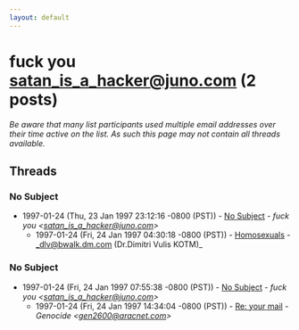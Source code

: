 ```yaml
---
layout: default
---
```


# fuck you <satan_is_a_hacker@juno.com> (2 posts)

_Be aware that many list participants used multiple email addresses over their time active on the list. As such this page may not contain all threads available._

## Threads

### No Subject
+ 1997-01-24 (Thu, 23 Jan 1997 23:12:16 -0800 (PST)) - [No Subject](/archive/1997/01/a2d721aba80f4a513b789944f69fb3245071c74070f066cca1d8e5da63c3a829) - _fuck you \<satan_is_a_hacker@juno.com\>_
  + 1997-01-24 (Fri, 24 Jan 1997 04:30:18 -0800 (PST)) - [Homosexuals](/archive/1997/01/b834381dda5af7cb52afc1ba178e391b971ce74c2243d8e9b55ec7a716821e70) - _dlv@bwalk.dm.com (Dr.Dimitri Vulis KOTM)_

### No Subject
+ 1997-01-24 (Fri, 24 Jan 1997 07:55:38 -0800 (PST)) - [No Subject](/archive/1997/01/1676027e1714f01009f2738a32885c0ae965e5b8be5a469082aef4f6b3476490) - _fuck you \<satan_is_a_hacker@juno.com\>_
  + 1997-01-24 (Fri, 24 Jan 1997 14:34:04 -0800 (PST)) - [Re: your mail](/archive/1997/01/24011a36e7748a091b0106d1c7628256c3bb886ee72d41d24268914a8abac40c) - _Genocide \<gen2600@aracnet.com\>_

